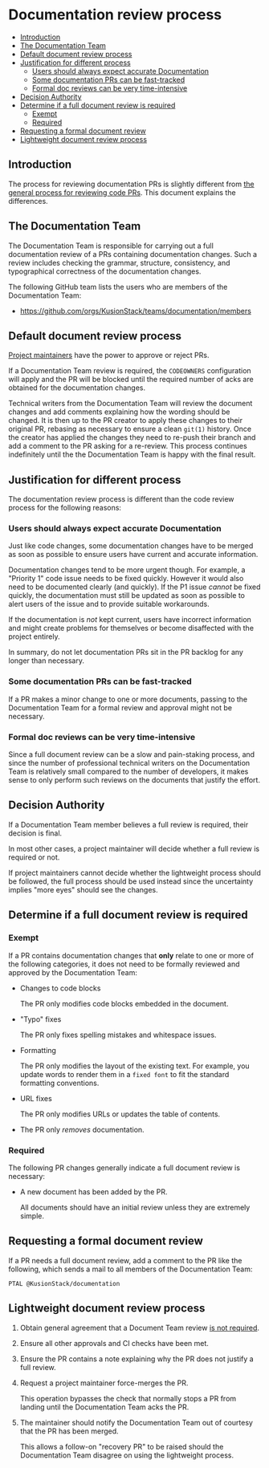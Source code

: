 # Documentation review process

* [Introduction](#introduction)
* [The Documentation Team](#the-documentation-team)
* [Default document review process](#default-document-review-process)
* [Justification for different process](#justification-for-different-process)
    * [Users should always expect accurate Documentation](#users-should-always-expect-accurate-documentation)
    * [Some documentation PRs can be fast-tracked](#some-documentation-prs-can-be-fast-tracked)
    * [Formal doc reviews can be very time-intensive](#formal-doc-reviews-can-be-very-time-intensive)
* [Decision Authority](#decision-authority)
* [Determine if a full document review is required](#determine-if-a-full-document-review-is-required)
    * [Exempt](#exempt)
    * [Required](#required)
* [Requesting a formal document review](#requesting-a-formal-document-review)
* [Lightweight document review process](#lightweight-document-review-process)

## Introduction

The process for reviewing documentation PRs is slightly different from
[the general process for reviewing code PRs](https://github.com/KusionStack/community/blob/master/CONTRIBUTING.md#reviewsPR-Review-Guide.md).
This document explains the differences.

## The Documentation Team

The Documentation Team is responsible for carrying out a full documentation
review of a PRs containing documentation changes. Such a review includes
checking the grammar, structure, consistency, and typographical correctness of
the documentation changes.

The following GitHub team lists the users who are members of the Documentation Team:

- https://github.com/orgs/KusionStack/teams/documentation/members

## Default document review process

[Project maintainers](https://github.com/KusionStack/community/blob/master/CONTRIBUTING.md#project-maintainers)
have the power to approve or reject PRs.

If a Documentation Team review is required, the `CODEOWNERS` configuration will
apply and the PR will be blocked until the required number of acks are
obtained for the documentation changes.

Technical writers from the Documentation Team will review the document
changes and add comments explaining how the wording should be changed. It is
then up to the PR creator to apply these changes to their original PR,
rebasing as necessary to ensure a clean `git(1)` history. Once the creator has
applied the changes they need to re-push their branch and add a comment to the
PR asking for a re-review. This process continues indefinitely until the the
Documentation Team is happy with the final result.

## Justification for different process

The documentation review process is different than the code review process for
the following reasons:

### Users should always expect accurate Documentation

Just like code changes, some documentation changes have to be merged as soon
as possible to ensure users have current and accurate information.

Documentation changes tend to be more urgent though. For example, a "Priority
1" code issue needs to be fixed quickly. However it would also need to be
documented clearly (and quickly). If the P1 issue *cannot* be fixed quickly,
the documentation must still be updated as soon as possible to alert users of
the issue and to provide suitable workarounds.

If the documentation is *not* kept current, users have incorrect information
and might create problems for themselves or become disaffected with the
project entirely.

In summary, do not let documentation PRs sit in the PR backlog for any longer
than necessary.

### Some documentation PRs can be fast-tracked

If a PR makes a minor change to one or more documents, passing to the
Documentation Team for a formal review and approval might not be necessary.

### Formal doc reviews can be very time-intensive

Since a full document review can be a slow and pain-staking process, and since
the number of professional technical writers on the Documentation Team is
relatively small compared to the number of developers, it makes sense to only
perform such reviews on the documents that justify the effort.

## Decision Authority

If a Documentation Team member believes a full review is required, their
decision is final.

In most other cases, a project maintainer will decide whether a full review is
required or not.

If project maintainers cannot decide whether the lightweight process should be
followed, the full process should be used instead since the uncertainty
implies "more eyes" should see the changes.

## Determine if a full document review is required

### Exempt

If a PR contains documentation changes that **only** relate to one or more of
the following categories, it does not need to be formally reviewed and
approved by the Documentation Team:

- Changes to code blocks

   The PR only modifies code blocks embedded in the document.

- "Typo" fixes

  The PR only fixes spelling mistakes and whitespace issues.

- Formatting

  The PR only modifies the layout of the existing text. For example, you
  update words to render them in a ``fixed font`` to fit the standard formatting conventions.

- URL fixes

   The PR only modifies URLs or updates the table of contents.

- The PR only *removes* documentation.

### Required

The following PR changes generally indicate a full document review is
necessary:

- A new document has been added by the PR.

  All documents should have an initial review unless they are extremely simple.

## Requesting a formal document review

If a PR needs a full document review, add a comment to the PR like the
following, which sends a mail to all members of the Documentation Team:

```
PTAL @KusionStack/documentation
```

## Lightweight document review process

1. Obtain general agreement that
   a Document Team review [is not required](#decision-authority).

1. Ensure all other approvals and CI checks have been met.

1. Ensure the PR contains a note explaining why the PR does not justify a full review.

1. Request a project maintainer force-merges the PR.

   This operation bypasses the check that normally stops a PR from
   landing until the Documentation Team acks the PR.

1. The maintainer should notify the Documentation Team out of courtesy that
   the PR has been merged.

   This allows a follow-on "recovery PR" to be raised should the Documentation
   Team disagree on using the lightweight process.